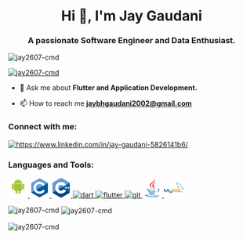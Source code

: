 <h1 align="center">Hi 👋, I'm Jay Gaudani</h1>
<h3 align="center">A passionate Software Engineer and Data Enthusiast.</h3>

<p align="left"> <img src="https://komarev.com/ghpvc/?username=jay2607-cmd&label=Profile%20views&color=0e75b6&style=flat" alt="jay2607-cmd" /> </p>

<p align="left"> <a href="https://github.com/ryo-ma/github-profile-trophy"><img src="https://github-profile-trophy.vercel.app/?username=jay2607-cmd" alt="jay2607-cmd" /></a> </p>

- 💬 Ask me about **Flutter and Application Development.**

- 📫 How to reach me **jaybhgaudani2002@gmail.com**

<h3 align="left">Connect with me:</h3>
<p align="left">
<a href="https://www.linkedin.com/in/jay-gaudani-5826141b6/" target="blank"><img align="center" src="https://raw.githubusercontent.com/rahuldkjain/github-profile-readme-generator/master/src/images/icons/Social/linked-in-alt.svg" alt="https://www.linkedin.com/in/jay-gaudani-5826141b6/" height="30" width="40" /></a>
</p>

<h3 align="left">Languages and Tools:</h3>
<p align="left"> <a href="https://developer.android.com" target="_blank" rel="noreferrer"> <img src="https://raw.githubusercontent.com/devicons/devicon/master/icons/android/android-original-wordmark.svg" alt="android" width="40" height="40"/> </a> <a href="https://www.cprogramming.com/" target="_blank" rel="noreferrer"> <img src="https://raw.githubusercontent.com/devicons/devicon/master/icons/c/c-original.svg" alt="c" width="40" height="40"/> </a> <a href="https://www.w3schools.com/cpp/" target="_blank" rel="noreferrer"> <img src="https://raw.githubusercontent.com/devicons/devicon/master/icons/cplusplus/cplusplus-original.svg" alt="cplusplus" width="40" height="40"/> </a> <a href="https://dart.dev" target="_blank" rel="noreferrer"> <img src="https://www.vectorlogo.zone/logos/dartlang/dartlang-icon.svg" alt="dart" width="40" height="40"/> </a> <a href="https://flutter.dev" target="_blank" rel="noreferrer"> <img src="https://www.vectorlogo.zone/logos/flutterio/flutterio-icon.svg" alt="flutter" width="40" height="40"/> </a> <a href="https://git-scm.com/" target="_blank" rel="noreferrer"> <img src="https://www.vectorlogo.zone/logos/git-scm/git-scm-icon.svg" alt="git" width="40" height="40"/> </a> <a href="https://www.java.com" target="_blank" rel="noreferrer"> <img src="https://raw.githubusercontent.com/devicons/devicon/master/icons/java/java-original.svg" alt="java" width="40" height="40"/> </a> <a href="https://www.mysql.com/" target="_blank" rel="noreferrer"> <img src="https://raw.githubusercontent.com/devicons/devicon/master/icons/mysql/mysql-original-wordmark.svg" alt="mysql" width="40" height="40"/> </a> </p>

<p><img align="left" src="https://github-readme-stats.vercel.app/api/top-langs?username=jay2607-cmd&show_icons=true&locale=en&layout=compact" alt="jay2607-cmd" /></p>

<p>&nbsp;<img align="center" src="https://github-readme-stats.vercel.app/api?username=jay2607-cmd&show_icons=true&locale=en" alt="jay2607-cmd" /></p>

<p><img align="center" src="https://github-readme-streak-stats.herokuapp.com/?user=jay2607-cmd&" alt="jay2607-cmd" /></p>
